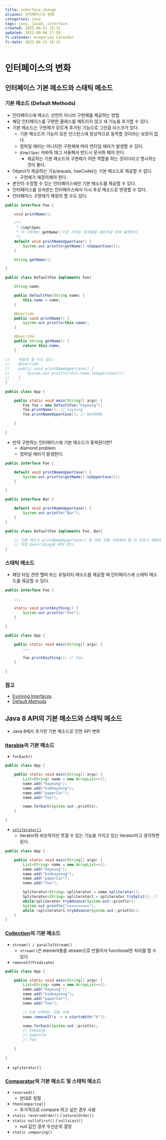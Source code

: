 ```yaml
---
title: interface_change
aliases: 인터페이스의 변화
categories: java
tags: java, java8, interface
created: 2022-08-11 15:31
updated: 2022-09-06 17:59
fc-calendar: Gregorian Calendar
fc-date: 2022-08-11 15:31
---
```


# 인터페이스의 변화

## 인터페이스 기본 메소드와 스태틱 메소드

### 기본 메소드 (Default Methods)

- 인터페이스에 메소드 선언이 아니라 구현체를 제공하는 방법
- 해당 인터페이스를 구현한 클래스를 깨트리지 않고 새 기능을 추가할 수 있다.
- 기본 메소드는 구현체가 모르게 추가된 기능으로 그만큼 리스크가 있다.
    * 기본 메소드의 기능이 모든 인스턴스에 정상적으로 동작할 것이라는 보장이 없다.
    * 컴파일 에러는 아니지만 구현체에 따라 런타임 에러가 발생할 수 있다.
    * `@implSpec` 자바독 태그 사용해서 반드시 문서화 해야 한다.
        - 제공하는 기본 메소드의 구현체가 어떤 역할을 하는 것이다라고 명시하는 것이 좋다.
- Object가 제공하는 기능(equals, hasCode)는 기본 메소드로 제공할 수 없다.
    * 구현체가 재정의해야 한다.
- 본인이 수정할 수 있는 인터페이스에만 기본 메소드를 제공할 수 있다.
- 인터페이스를 상속받는 인터페이스에서 다시 추상 메소드로 변경할 수 있다.
- 인터페이스 구현체가 재정의 할 수도 있다.

```java
public interface Foo {

    void printName();

    /**
     * @implSpec
     * 이 구현체는 getName()으로 가져온 문자열을 대문자로 바꿔 출력한다.
     */
    default void printNameUpperCase() {
        System.out.println(getName().toUpperCase());
    }

    String getName();

}
```

```java
public class DefaultFoo implements Foo{

    String name;

    public DefaultFoo(String name) {
        this.name = name;
    }

    @Override
    public void printName() {
        System.out.println(this.name);
    }

    @Override
    public String getName() {
        return this.name;
    }
    
//    재정의 할 수도 있다.
//    @Override
//    public void printNameUpperCase() {
//        System.out.println(this.name.toUpperCase());
//    }
}
```

```java
public class App {

    public static void main(String[] args) {
        Foo foo = new DefaultFoo("hayoung");
        foo.printName(); // hayoung
        foo.printNameUpperCase(); // HAYOUNG

    }

}
```

- 만약 구현하는 인터페이스에 기본 메소드가 중복된다면?
    * diamond problem
    * 컴파일 에러가 발생한다.

```java
public interface Foo {

    default void printNameUpperCase() {
        System.out.println(getName().toUpperCase());
    }

}
```

```java
public interface Bar {

    default void printNameUpperCase() {
        System.out.println("Bar");
    }
}
```

```java
public class DefaultFoo implements Foo, Bar{

    // 기본 메소드 printNameUpperCase() 중 어떤 것을 사용해야 할 지 모르기 때문에 컴파일 에러 발생
    // 직접 Overriding을 해야 한다.
}
```

### 스태틱 메소드

- 해당 타입 관련 헬퍼 또는 유틸리티 메소드를 제공할 때 인터페이스에 스태틱 메소드를 제공할 수 있다.

```java
public interface Foo {

    ...

    static void printAnything() {
        System.out.println("Foo");
    }

}
```

```java
public class App {

    public static void main(String[] args) {
        ...

        foo.printAnything(); // Foo
    }

}
```

### 참고

- [Evolving Interfaces](https://docs.oracle.com/javase/tutorial/java/IandI/nogrow.html)
- [Default Methods](https://docs.oracle.com/javase/tutorial/java/IandI/defaultmethods.html)

## Java 8 API의 기본 메소드와 스태틱 메소드

- Java 8에서 추가한 기본 메소드로 인한 API 변화

### [Iterable](https://docs.oracle.com/javase/8/docs/api/java/lang/Iterable.html)의 기본 메소드

- `forEach()`

```java
public class App {

    public static void main(String[] args) {
        List<String> name = new ArrayList<>();
        name.add("hayoung");
        name.add("kimhayoung");
        name.add("paperCar");
        name.add("foo");

        name.forEach(System.out::println);
    }

}
```

- [`spliterator()`](https://docs.oracle.com/javase/8/docs/api/java/util/Spliterator.html)
    * iterator와 비슷하지만 쪼갤 수 있는 기능을 가지고 있는 iterator라고 생각하면 된다.

```java
public class App {

    public static void main(String[] args) {
        List<String> name = new ArrayList<>();
        name.add("hayoung");
        name.add("kimhayoung");
        name.add("paperCar");
        name.add("foo");

        Spliterator<String> spliterator = name.spliterator();
        Spliterator<String> spliterator1 = spliterator.trySplit(); // 반으로 나눠진다.
        while(spliterator.tryAdvance(System.out::println));
        System.out.println("==========");
        while (spliterator1.tryAdvance(System.out::println));
    }
}
```

### [Collection](https://docs.oracle.com/javase/8/docs/api/java/util/Collection.html)의 기본 메소드

- `stream() / parallelStream()`
    * `stream()`은 element들을 stream으로 만들어서 functional한 처리를 할 수 있다.
- `removeIf(Predicate)`

```java
public class App {

    public static void main(String[] args) {
        List<String> name = new ArrayList<>();
        name.add("hayoung");
        name.add("kimhayoung");
        name.add("paperCar");
        name.add("foo");

        // k로 시작하는 것을 삭제
        name.removeIf(s -> s.startsWith("k"));

        name.forEach(System.out::println);
        // hayoung
        // paperCar
        // foo
    
    }

}
```

- `spliterator()`

### [Comparator](https://docs.oracle.com/javase/8/docs/api/java/util/Comparator.html)의 기본 메소드 및 스태틱 메소드

- `reversed()`
    * 반대로 정렬
- `thenComparing()`
    * 추가적으로 compare 하고 싶은 경우 사용
- `static reverseOrder()` / `naturalOrder()`
- `static nullsFirst()` / `nullsLast()`
    * null 값인 경우 우선순위 결정
- `static comparing()`

